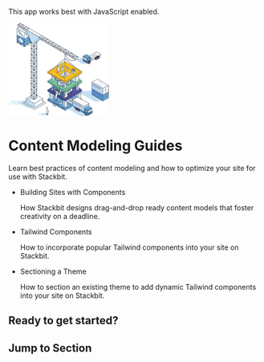 This app works best with JavaScript enabled.

![Stackbit](/docs/images/stackbit-crane-sm.png)

# Content Modeling Guides

Learn best practices of content modeling and how to optimize your site for use with Stackbit.

- <a href="/docs/developer-guides/content-modeling/building-with-components/" class="docs-item-link"></a>
  Building Sites with Components

  <span class="icon-angle-right" aria-hidden="true"></span>
  How Stackbit designs drag-and-drop ready content models that foster creativity on a deadline.

- <a href="/docs/developer-guides/content-modeling/adding-tailwind-components/" class="docs-item-link"></a>
  Tailwind Components

  <span class="icon-angle-right" aria-hidden="true"></span>
  How to incorporate popular Tailwind components into your site on Stackbit.

- <a href="/docs/developer-guides/content-modeling/adding-sections-existing-theme/" class="docs-item-link"></a>
  Sectioning a Theme

  <span class="icon-angle-right" aria-hidden="true"></span>
  How to section an existing theme to add dynamic Tailwind components into your site on Stackbit.

## Ready to get started?

## Jump to Section
